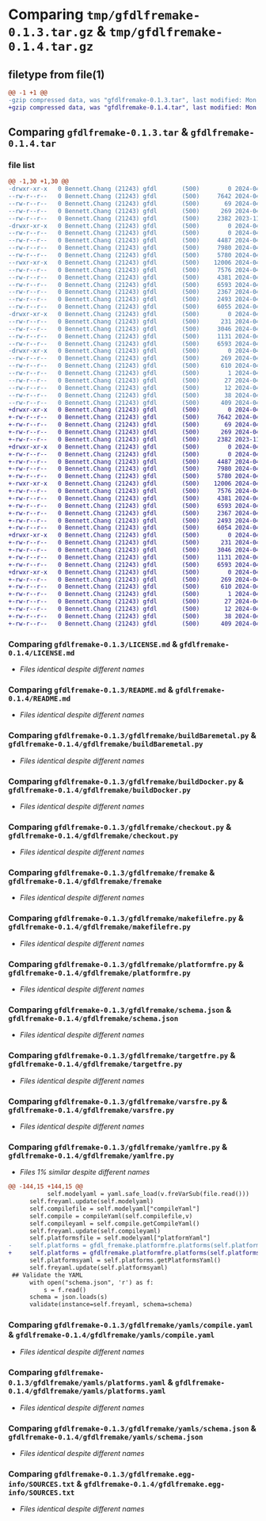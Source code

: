 # Comparing `tmp/gfdlfremake-0.1.3.tar.gz` & `tmp/gfdlfremake-0.1.4.tar.gz`

## filetype from file(1)

```diff
@@ -1 +1 @@
-gzip compressed data, was "gfdlfremake-0.1.3.tar", last modified: Mon Apr 15 15:32:19 2024, max compression
+gzip compressed data, was "gfdlfremake-0.1.4.tar", last modified: Mon Apr 15 15:46:38 2024, max compression
```

## Comparing `gfdlfremake-0.1.3.tar` & `gfdlfremake-0.1.4.tar`

### file list

```diff
@@ -1,30 +1,30 @@
-drwxr-xr-x   0 Bennett.Chang (21243) gfdl       (500)        0 2024-04-15 15:32:19.063903 gfdlfremake-0.1.3/
--rw-r--r--   0 Bennett.Chang (21243) gfdl       (500)     7642 2024-04-10 13:57:11.000000 gfdlfremake-0.1.3/LICENSE.md
--rw-r--r--   0 Bennett.Chang (21243) gfdl       (500)       69 2024-04-15 15:25:43.000000 gfdlfremake-0.1.3/MANIFEST.in
--rw-r--r--   0 Bennett.Chang (21243) gfdl       (500)      269 2024-04-15 15:32:19.061904 gfdlfremake-0.1.3/PKG-INFO
--rw-r--r--   0 Bennett.Chang (21243) gfdl       (500)     2382 2023-11-01 18:23:29.000000 gfdlfremake-0.1.3/README.md
-drwxr-xr-x   0 Bennett.Chang (21243) gfdl       (500)        0 2024-04-15 15:32:19.036911 gfdlfremake-0.1.3/gfdlfremake/
--rw-r--r--   0 Bennett.Chang (21243) gfdl       (500)        0 2024-04-12 18:07:18.000000 gfdlfremake-0.1.3/gfdlfremake/__init__.py
--rw-r--r--   0 Bennett.Chang (21243) gfdl       (500)     4487 2024-04-15 15:26:01.000000 gfdlfremake-0.1.3/gfdlfremake/buildBaremetal.py
--rw-r--r--   0 Bennett.Chang (21243) gfdl       (500)     7980 2024-04-15 15:26:16.000000 gfdlfremake-0.1.3/gfdlfremake/buildDocker.py
--rw-r--r--   0 Bennett.Chang (21243) gfdl       (500)     5780 2024-04-12 18:07:18.000000 gfdlfremake-0.1.3/gfdlfremake/checkout.py
--rwxr-xr-x   0 Bennett.Chang (21243) gfdl       (500)    12006 2024-04-12 18:17:54.000000 gfdlfremake-0.1.3/gfdlfremake/fremake
--rw-r--r--   0 Bennett.Chang (21243) gfdl       (500)     7576 2024-04-12 18:07:18.000000 gfdlfremake-0.1.3/gfdlfremake/makefilefre.py
--rw-r--r--   0 Bennett.Chang (21243) gfdl       (500)     4381 2024-04-12 18:07:18.000000 gfdlfremake-0.1.3/gfdlfremake/platformfre.py
--rw-r--r--   0 Bennett.Chang (21243) gfdl       (500)     6593 2024-04-12 18:07:18.000000 gfdlfremake-0.1.3/gfdlfremake/schema.json
--rw-r--r--   0 Bennett.Chang (21243) gfdl       (500)     2367 2024-04-12 18:07:18.000000 gfdlfremake-0.1.3/gfdlfremake/targetfre.py
--rw-r--r--   0 Bennett.Chang (21243) gfdl       (500)     2493 2024-04-12 18:07:18.000000 gfdlfremake-0.1.3/gfdlfremake/varsfre.py
--rw-r--r--   0 Bennett.Chang (21243) gfdl       (500)     6055 2024-04-15 15:29:22.000000 gfdlfremake-0.1.3/gfdlfremake/yamlfre.py
-drwxr-xr-x   0 Bennett.Chang (21243) gfdl       (500)        0 2024-04-15 15:32:19.058910 gfdlfremake-0.1.3/gfdlfremake/yamls/
--rw-r--r--   0 Bennett.Chang (21243) gfdl       (500)      231 2024-04-12 18:07:18.000000 gfdlfremake-0.1.3/gfdlfremake/yamls/am5.yaml
--rw-r--r--   0 Bennett.Chang (21243) gfdl       (500)     3046 2024-04-12 18:07:18.000000 gfdlfremake-0.1.3/gfdlfremake/yamls/compile.yaml
--rw-r--r--   0 Bennett.Chang (21243) gfdl       (500)     1131 2024-04-12 18:07:18.000000 gfdlfremake-0.1.3/gfdlfremake/yamls/platforms.yaml
--rw-r--r--   0 Bennett.Chang (21243) gfdl       (500)     6593 2024-04-12 18:07:18.000000 gfdlfremake-0.1.3/gfdlfremake/yamls/schema.json
-drwxr-xr-x   0 Bennett.Chang (21243) gfdl       (500)        0 2024-04-15 15:32:19.049923 gfdlfremake-0.1.3/gfdlfremake.egg-info/
--rw-r--r--   0 Bennett.Chang (21243) gfdl       (500)      269 2024-04-15 15:32:18.000000 gfdlfremake-0.1.3/gfdlfremake.egg-info/PKG-INFO
--rw-r--r--   0 Bennett.Chang (21243) gfdl       (500)      610 2024-04-15 15:32:18.000000 gfdlfremake-0.1.3/gfdlfremake.egg-info/SOURCES.txt
--rw-r--r--   0 Bennett.Chang (21243) gfdl       (500)        1 2024-04-15 15:32:18.000000 gfdlfremake-0.1.3/gfdlfremake.egg-info/dependency_links.txt
--rw-r--r--   0 Bennett.Chang (21243) gfdl       (500)       27 2024-04-15 15:32:18.000000 gfdlfremake-0.1.3/gfdlfremake.egg-info/requires.txt
--rw-r--r--   0 Bennett.Chang (21243) gfdl       (500)       12 2024-04-15 15:32:18.000000 gfdlfremake-0.1.3/gfdlfremake.egg-info/top_level.txt
--rw-r--r--   0 Bennett.Chang (21243) gfdl       (500)       38 2024-04-15 15:32:19.063910 gfdlfremake-0.1.3/setup.cfg
--rw-r--r--   0 Bennett.Chang (21243) gfdl       (500)      409 2024-04-15 15:32:15.000000 gfdlfremake-0.1.3/setup.py
+drwxr-xr-x   0 Bennett.Chang (21243) gfdl       (500)        0 2024-04-15 15:46:38.369897 gfdlfremake-0.1.4/
+-rw-r--r--   0 Bennett.Chang (21243) gfdl       (500)     7642 2024-04-15 15:42:01.000000 gfdlfremake-0.1.4/LICENSE.md
+-rw-r--r--   0 Bennett.Chang (21243) gfdl       (500)       69 2024-04-15 15:42:01.000000 gfdlfremake-0.1.4/MANIFEST.in
+-rw-r--r--   0 Bennett.Chang (21243) gfdl       (500)      269 2024-04-15 15:46:38.367894 gfdlfremake-0.1.4/PKG-INFO
+-rw-r--r--   0 Bennett.Chang (21243) gfdl       (500)     2382 2023-11-01 18:23:29.000000 gfdlfremake-0.1.4/README.md
+drwxr-xr-x   0 Bennett.Chang (21243) gfdl       (500)        0 2024-04-15 15:46:38.338884 gfdlfremake-0.1.4/gfdlfremake/
+-rw-r--r--   0 Bennett.Chang (21243) gfdl       (500)        0 2024-04-15 15:42:01.000000 gfdlfremake-0.1.4/gfdlfremake/__init__.py
+-rw-r--r--   0 Bennett.Chang (21243) gfdl       (500)     4487 2024-04-15 15:46:12.000000 gfdlfremake-0.1.4/gfdlfremake/buildBaremetal.py
+-rw-r--r--   0 Bennett.Chang (21243) gfdl       (500)     7980 2024-04-15 15:42:01.000000 gfdlfremake-0.1.4/gfdlfremake/buildDocker.py
+-rw-r--r--   0 Bennett.Chang (21243) gfdl       (500)     5780 2024-04-15 15:42:01.000000 gfdlfremake-0.1.4/gfdlfremake/checkout.py
+-rwxr-xr-x   0 Bennett.Chang (21243) gfdl       (500)    12006 2024-04-15 15:42:01.000000 gfdlfremake-0.1.4/gfdlfremake/fremake
+-rw-r--r--   0 Bennett.Chang (21243) gfdl       (500)     7576 2024-04-15 15:42:01.000000 gfdlfremake-0.1.4/gfdlfremake/makefilefre.py
+-rw-r--r--   0 Bennett.Chang (21243) gfdl       (500)     4381 2024-04-15 15:42:01.000000 gfdlfremake-0.1.4/gfdlfremake/platformfre.py
+-rw-r--r--   0 Bennett.Chang (21243) gfdl       (500)     6593 2024-04-15 15:42:01.000000 gfdlfremake-0.1.4/gfdlfremake/schema.json
+-rw-r--r--   0 Bennett.Chang (21243) gfdl       (500)     2367 2024-04-15 15:42:01.000000 gfdlfremake-0.1.4/gfdlfremake/targetfre.py
+-rw-r--r--   0 Bennett.Chang (21243) gfdl       (500)     2493 2024-04-15 15:42:01.000000 gfdlfremake-0.1.4/gfdlfremake/varsfre.py
+-rw-r--r--   0 Bennett.Chang (21243) gfdl       (500)     6054 2024-04-15 15:45:25.000000 gfdlfremake-0.1.4/gfdlfremake/yamlfre.py
+drwxr-xr-x   0 Bennett.Chang (21243) gfdl       (500)        0 2024-04-15 15:46:38.364887 gfdlfremake-0.1.4/gfdlfremake/yamls/
+-rw-r--r--   0 Bennett.Chang (21243) gfdl       (500)      231 2024-04-15 15:42:01.000000 gfdlfremake-0.1.4/gfdlfremake/yamls/am5.yaml
+-rw-r--r--   0 Bennett.Chang (21243) gfdl       (500)     3046 2024-04-15 15:42:01.000000 gfdlfremake-0.1.4/gfdlfremake/yamls/compile.yaml
+-rw-r--r--   0 Bennett.Chang (21243) gfdl       (500)     1131 2024-04-15 15:42:01.000000 gfdlfremake-0.1.4/gfdlfremake/yamls/platforms.yaml
+-rw-r--r--   0 Bennett.Chang (21243) gfdl       (500)     6593 2024-04-15 15:42:01.000000 gfdlfremake-0.1.4/gfdlfremake/yamls/schema.json
+drwxr-xr-x   0 Bennett.Chang (21243) gfdl       (500)        0 2024-04-15 15:46:38.353888 gfdlfremake-0.1.4/gfdlfremake.egg-info/
+-rw-r--r--   0 Bennett.Chang (21243) gfdl       (500)      269 2024-04-15 15:46:38.000000 gfdlfremake-0.1.4/gfdlfremake.egg-info/PKG-INFO
+-rw-r--r--   0 Bennett.Chang (21243) gfdl       (500)      610 2024-04-15 15:46:38.000000 gfdlfremake-0.1.4/gfdlfremake.egg-info/SOURCES.txt
+-rw-r--r--   0 Bennett.Chang (21243) gfdl       (500)        1 2024-04-15 15:46:38.000000 gfdlfremake-0.1.4/gfdlfremake.egg-info/dependency_links.txt
+-rw-r--r--   0 Bennett.Chang (21243) gfdl       (500)       27 2024-04-15 15:46:38.000000 gfdlfremake-0.1.4/gfdlfremake.egg-info/requires.txt
+-rw-r--r--   0 Bennett.Chang (21243) gfdl       (500)       12 2024-04-15 15:46:38.000000 gfdlfremake-0.1.4/gfdlfremake.egg-info/top_level.txt
+-rw-r--r--   0 Bennett.Chang (21243) gfdl       (500)       38 2024-04-15 15:46:38.370889 gfdlfremake-0.1.4/setup.cfg
+-rw-r--r--   0 Bennett.Chang (21243) gfdl       (500)      409 2024-04-15 15:46:23.000000 gfdlfremake-0.1.4/setup.py
```

### Comparing `gfdlfremake-0.1.3/LICENSE.md` & `gfdlfremake-0.1.4/LICENSE.md`

 * *Files identical despite different names*

### Comparing `gfdlfremake-0.1.3/README.md` & `gfdlfremake-0.1.4/README.md`

 * *Files identical despite different names*

### Comparing `gfdlfremake-0.1.3/gfdlfremake/buildBaremetal.py` & `gfdlfremake-0.1.4/gfdlfremake/buildBaremetal.py`

 * *Files identical despite different names*

### Comparing `gfdlfremake-0.1.3/gfdlfremake/buildDocker.py` & `gfdlfremake-0.1.4/gfdlfremake/buildDocker.py`

 * *Files identical despite different names*

### Comparing `gfdlfremake-0.1.3/gfdlfremake/checkout.py` & `gfdlfremake-0.1.4/gfdlfremake/checkout.py`

 * *Files identical despite different names*

### Comparing `gfdlfremake-0.1.3/gfdlfremake/fremake` & `gfdlfremake-0.1.4/gfdlfremake/fremake`

 * *Files identical despite different names*

### Comparing `gfdlfremake-0.1.3/gfdlfremake/makefilefre.py` & `gfdlfremake-0.1.4/gfdlfremake/makefilefre.py`

 * *Files identical despite different names*

### Comparing `gfdlfremake-0.1.3/gfdlfremake/platformfre.py` & `gfdlfremake-0.1.4/gfdlfremake/platformfre.py`

 * *Files identical despite different names*

### Comparing `gfdlfremake-0.1.3/gfdlfremake/schema.json` & `gfdlfremake-0.1.4/gfdlfremake/schema.json`

 * *Files identical despite different names*

### Comparing `gfdlfremake-0.1.3/gfdlfremake/targetfre.py` & `gfdlfremake-0.1.4/gfdlfremake/targetfre.py`

 * *Files identical despite different names*

### Comparing `gfdlfremake-0.1.3/gfdlfremake/varsfre.py` & `gfdlfremake-0.1.4/gfdlfremake/varsfre.py`

 * *Files identical despite different names*

### Comparing `gfdlfremake-0.1.3/gfdlfremake/yamlfre.py` & `gfdlfremake-0.1.4/gfdlfremake/yamlfre.py`

 * *Files 1% similar despite different names*

```diff
@@ -144,15 +144,15 @@
           self.modelyaml = yaml.safe_load(v.freVarSub(file.read()))
      self.freyaml.update(self.modelyaml)
      self.compilefile = self.modelyaml["compileYaml"]
      self.compile = compileYaml(self.compilefile,v)
      self.compileyaml = self.compile.getCompileYaml()
      self.freyaml.update(self.compileyaml)
      self.platformsfile = self.modelyaml["platformYaml"]
-     self.platforms = gfdl_fremake.platformfre.platforms(self.platformsfile,v)
+     self.platforms = gfdlfremake.platformfre.platforms(self.platformsfile,v)
      self.platformsyaml = self.platforms.getPlatformsYaml()
      self.freyaml.update(self.platformsyaml)
 ## Validate the YAML
      with open("schema.json", 'r') as f:
          s = f.read()
      schema = json.loads(s)
      validate(instance=self.freyaml, schema=schema)
```

### Comparing `gfdlfremake-0.1.3/gfdlfremake/yamls/compile.yaml` & `gfdlfremake-0.1.4/gfdlfremake/yamls/compile.yaml`

 * *Files identical despite different names*

### Comparing `gfdlfremake-0.1.3/gfdlfremake/yamls/platforms.yaml` & `gfdlfremake-0.1.4/gfdlfremake/yamls/platforms.yaml`

 * *Files identical despite different names*

### Comparing `gfdlfremake-0.1.3/gfdlfremake/yamls/schema.json` & `gfdlfremake-0.1.4/gfdlfremake/yamls/schema.json`

 * *Files identical despite different names*

### Comparing `gfdlfremake-0.1.3/gfdlfremake.egg-info/SOURCES.txt` & `gfdlfremake-0.1.4/gfdlfremake.egg-info/SOURCES.txt`

 * *Files identical despite different names*

